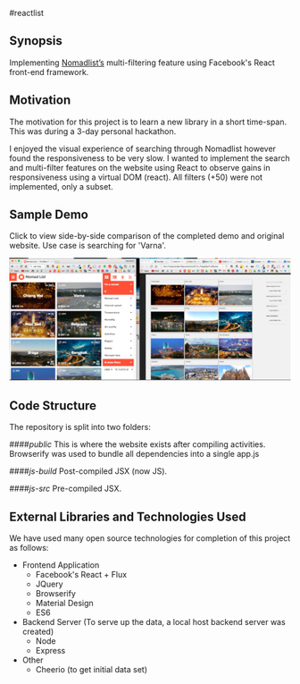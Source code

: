 #reactlist

## Synopsis

Implementing <a href="https://nomadlist.com/" target="_blank">Nomadlist’s</a> multi-filtering feature using Facebook's React front-end framework.

## Motivation

The motivation for this project is to learn a new library in a short time-span. This was during a 3-day personal hackathon.

I enjoyed the visual experience of searching through Nomadlist however found the responsiveness to be very slow. I wanted to implement the search and multi-filter features on the website using React to observe gains in responsiveness using a virtual DOM (react). All filters (+50) were not implemented, only a subset.

## Sample Demo
Click to view side-by-side comparison of the completed demo and original website. Use case is searching for 'Varna'.

<a href="https://vimeo.com/128074445" target="_blank"><img src="https://github.com/RichardBansal/reactlist/blob/development/public/images/video_screen_shot.png?raw=true"></img></a>

## Code Structure

The repository is split into two folders: 

####_public_
This is where the website exists after compiling activities. Browserify was used to bundle all dependencies into a single app.js

####_js-build_
Post-compiled JSX (now JS).

####_js-src_
Pre-compiled JSX.

## External Libraries and Technologies Used

We have used many open source technologies for completion of this project as follows:
* Frontend Application
  * Facebook's React + Flux
  * JQuery
  * Browserify
  * Material Design
  * ES6
* Backend Server (To serve up the data, a local host backend server was created)
  * Node
  * Express
* Other
  * Cheerio (to get initial data set)
